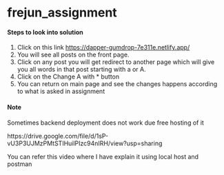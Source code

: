 # frejun_assignment

<h4>Steps to look into solution</h4>

1. Click on this link https://dapper-gumdrop-7e311e.netlify.app/ 
2. You will see all posts on the front page.
3. Click on any post you will get redirect to another page which will give you all words in that post starting with a or A.
4. Click on the Change A with * button
5. You can return on main page and see the changes happens according to what is asked in assignment

<h4>Note</h4>
<p>Sometimes backend deployment does not work due free hosting of it</p>
<p>https://drive.google.com/file/d/1sP-vU3P3UJMzPMtSTIHuilPIzc94nIRH/view?usp=sharing </p>
<p>You can refer this video where I have explain it using local host and postman<p/>

